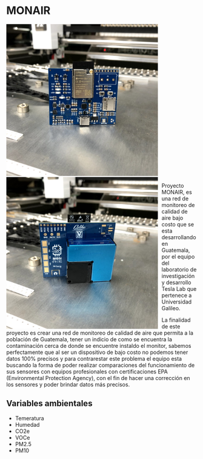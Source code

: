 <h1> MONAIR </h1>
	<div style="max-width: 800px; display: inline;" class="img";>
 			<img src="/img/FrontMonair.jpg" alt="Markdown Monster icon" style="margin-right: 10px; max-width: 400px"></img>	
 			<img src="/img/BackMonair.jpg" alt="Markdown Monster icon" style="float: left; margin-right: 10px; max-width: 400px" ></img>
	</div>
 <div>	
 	<p>	
		Proyecto MONAIR, es una red de monitoreo de calidad de aire bajo costo que se esta desarrollando en Guatemala, por el equipo del laboratorio de investigación y desarrollo Tesla Lab que pertenece a Universidad Galileo.
	</p>
	<p>
 		La finalidad de este proyecto es crear una red de monitoreo de calidad de aire que permita a la población de Guatemala, tener un indicio de como se encuentra la contaminación cerca de donde se encuentre instaldo el monitor, sabemos perfectamente que al ser un dispositivo de bajo costo no podemos tener datos 100% precisos y para contrarestar este problema el equipo esta buscando la forma de poder realizar comparaciones del funcionamiento de sus sensores con equipos profesionales con certificaciones EPA (Environmental Protection Agency), con el fin de hacer una corrección en los sensores y poder brindar datos más precisos.
 	</p>
</div>

	
<h2 > Variables ambientales </h2>

<ul>
  <li>Temeratura</li>
  <li>Humedad</li>
  <li>CO2e</li>
  <li>VOCe</li>
  <li>PM2.5</li>
  <li>PM10</li>
</ul>  

